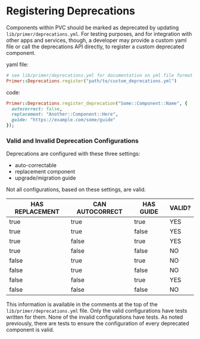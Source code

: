 # Registering Deprecations

Components within PVC should be marked as deprecated by updating `lib/primer/deprecations.yml`. For testing purposes, and for integration with other apps and services, though, a developer may provide a custom yaml file or call the deprecations API directly, to register a custom deprecated component.

yaml file:
```rb
# see lib/primer/deprecations.yml for documentation on yml file format
Primer::Deprecations.register("path/to/custom_deprecations.yml")
```

code:
```rb
Primer::Deprecations.register_deprecation("Some::Component::Name", {
  autocorrect: false,
  replacement: "Another::Component::Here",
  guide: "https://example.com/some/guide"
});
```

### Valid and Invalid Deprecation Configurations

Deprecations are configured with these three settings:

* auto-correctable
* replacement component
* upgrade/migration guide

Not all configurations, based on these settings, are valid. 

| HAS REPLACEMENT | CAN AUTOCORRECT | HAS GUIDE | VALID? |
|-----------------|-----------------|-----------|--------|
| true            | true            | true      | YES    |
| true            | true            | false     | YES    |
| true            | false           | true      | YES    |
| true            | false           | false     | NO     |
| false           | true            | true      | NO     |
| false           | true            | false     | NO     |
| false           | false           | true      | YES    |
| false           | false           | false     | NO     |

This information is available in the comments at the top of the `lib/primer/deprecations.yml` file. Only the valid configurations have tests written for them. None of the invalid configurations have tests. As noted previously, there are tests to ensure the configuration of every deprecated component is valid.

